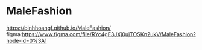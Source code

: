 # MaleFashion
https://binhhoangf.github.io/MaleFashion/
figma:https://www.figma.com/file/RYc4gF3JXj0ujTOSKn2ukV/MaleFashion?node-id=0%3A1
